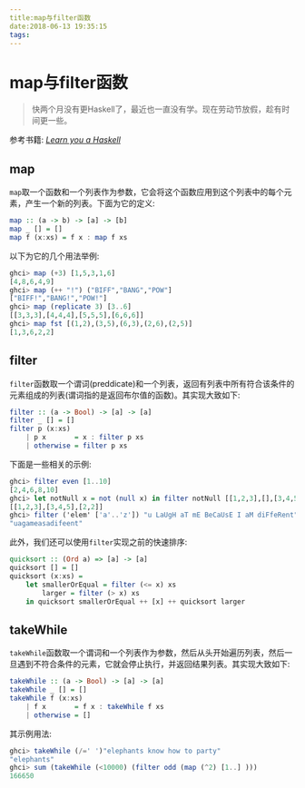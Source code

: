 ```yaml
---
title:map与filter函数
date:2018-06-13 19:35:15
tags:
---
```


#  map与filter函数

> 快两个月没有更Haskell了，最近也一直没有学。现在劳动节放假，趁有时间更一些。

<!--more-->

参考书籍: [_Learn you a Haskell_](http://learnyouahaskell.com/)

## map

`map`取一个函数和一个列表作为参数，它会将这个函数应用到这个列表中的每个元素，产生一个新的列表。下面为它的定义:
```Haskell
map :: (a -> b) -> [a] -> [b]
map _ [] = []
map f (x:xs) = f x : map f xs
```

以下为它的几个用法举例:
```Haskell
ghci> map (+3) [1,5,3,1,6]
[4,8,6,4,9]
ghci> map (++ "!") ("BIFF","BANG","POW"]
["BIFF!","BANG!","POW!"]
ghci> map (replicate 3) [3..6]
[[3,3,3],[4,4,4],[5,5,5],[6,6,6]]
ghci> map fst [(1,2),(3,5),(6,3),(2,6),(2,5)]
[1,3,6,2,2]
```

## filter
`filter`函数取一个谓词(preddicate)和一个列表，返回有列表中所有符合该条件的元素组成的列表(谓词指的是返回布尔值的函数)。其实现大致如下:
```Haskell
filter :: (a -> Bool) -> [a] -> [a]
filter _ [] = []
filter p (x:xs)
	| p x       = x : filter p xs
    | otherwise = filter p xs 
```

下面是一些相关的示例:
```Haskell
ghci> filter even [1..10]
[2,4,6,8,10]
ghci> let notNull x = not (null x) in filter notNull [[1,2,3],[],[3,4,5],[2,2],[],[],[]]
[[1,2,3],[3,4,5],[2,2]]
ghci> filter ('elem' ['a'..'z']) "u LaUgH aT mE BeCaUsE I aM diFfeRent"
"uagameasadifeent"
```

此外，我们还可以使用`filter`实现之前的快速排序:
```Haskell
quicksort :: (Ord a) => [a] -> [a]
quicksort [] = []
quicksort (x:xs) =
	let smallerOrEqual = filter (<= x) xs
        larger = filter (> x) xs
    in quicksort smallerOrEqual ++ [x] ++ quicksort larger
```

## takeWhile

`takeWhile`函数取一个谓词和一个列表作为参数，然后从头开始遍历列表，然后一旦遇到不符合条件的元素，它就会停止执行，并返回结果列表。其实现大致如下:
```Haskell
takeWhile :: (a -> Bool) -> [a] -> [a]
takeWhile _ [] = []
takeWhile f (x:xs)
	| f x       = f x : takeWhile f xs
    | otherwise = []
```

其示例用法:
```Haskell
ghci> takeWhile (/=' ')"elephants know how to party"
"elephants"
ghci> sum (takeWhile (<10000) (filter odd (map (^2) [1..] )))
166650
```